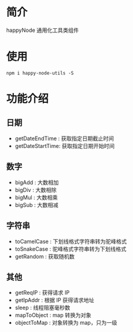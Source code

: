 # 简介

happyNode 通用化工具类组件

# 使用

```
npm i happy-node-utils -S
```

# 功能介绍

## 日期

- getDateEndTime : 获取指定日期截止时间
- getDateStartTime: 获取指定日期开始时间

## 数字

- bigAdd : 大数相加
- bigDiv : 大数相除
- bigMul : 大数相乘
- bigSub : 大数相减

## 字符串

- toCamelCase : 下划线格式字符串转为驼峰格式
- toSnakeCase : 驼峰格式字符串转为下划线格式
- getRandom : 获取随机数

## 其他

- getReqIP : 获得请求 IP
- getIpAddr : 根据 IP 获得请求地址
- sleep : 线程阻塞毫秒数
- mapToObject : map 转换为对象
- objectToMap : 对象转换为 map，只为一级
